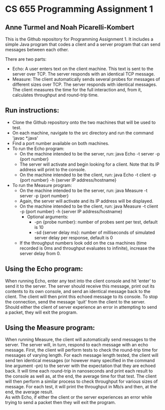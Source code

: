 # CS 655 Programming Assignment 1
## Anne Turmel and Noah Picarelli-Kombert

This is the Github repository for Programming Assignment 1. It includes a simple Java program that 
codes a client and a server program that can send messages between each other. 

There are two parts:
* Echo: A user enters text on the client machine. This text is sent to the server over TCP. The server
responds with an identical TCP message.
* Measure: The client automatically sends several probes for messages of different sizes over TCP. The server
responds with identical messages. The client measures the time for the full interaction and, from it,
calculates throughput and round-trip time.

## Run instructions: 
* Clone the Github repository onto the two machines that will be used to test.
* On each machine, navigate to the src directory and run the command 'javac *.java'
* Find a port number available on both machines.
* To run the Echo program:
  * On the machine intended to be the server, run: java Echo -t server -p {port number}
  * The server will activate and begin looking for a client. Note that its IP address will print to the console.
  * On the machine intended to be the client, run: java Echo -t client -p {port number} -h {server IP address/hostname}
* To run the Measure program:
  * On the machine intended to be the server, run: java Measure -t server -p {port number}
  * Again, the server will activate and its IP address will be displayed.
  * On the machine intended to be the client, run: java Measure -t client -p {port number} -h {server IP address/hostname}
    * Optional arguments: 
      * -pn {probe number}: number of probes sent per test, default is 10
      * -sd {server delay ms}: number of milliseconds of simulated server delay per response, default is 0     
  * If the throughput numbers look odd on the csa machines (time recorded is 0ms and throughput evaluates to infinite), increase the server delay from 0. 

## Using the Echo program:  
When running Echo, enter any text into the client console and hit 'enter' to send it to the server. 
The server should receive this message, print out its contents to its own console, and send an identical 
message back to the client. The client will then print this echoed message to its console. To stop the 
connection, send the message 'quit' from the client to the server.  
Should either the client of server experience an error in attempting to send a packet, they will exit the program.  

## Using the Measure program:
When running Measure, the client will automatically send messages to the server. The server will, in turn, 
respond to each message with an echo message. First, the client will perform tests 
to check the round-trip time for messages of varying length. For each message length tested, the client 
will send ten identical messages (or however many specified in the command line argument -pn) to the server 
with the expectation that they are echoed back. It will time each round-trip in nanoseconds and print 
each result to the console as well as, at the end, the average time for that test. The client will then perform 
a similar process to check throughput for various sizes of message. For each test, it will print the throughput 
in Mb/s and then, at the end, the average result.  
As with Echo, if either the client or the server experiences an error while trying to send a packet then 
they will exit the program.
